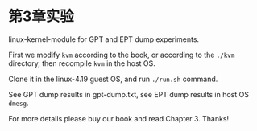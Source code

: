 # 第3章实验
linux-kernel-module for GPT and EPT dump experiments.

First we modify ``kvm`` according to the book, or according to the ``./kvm`` directory, then recompile ``kvm`` in the host OS.

Clone it in the linux-4.19 guest OS, and run ``./run.sh`` command.

See GPT dump results in gpt-dump.txt, see EPT dump results in host OS ``dmesg``.

For more details please buy our book and read Chapter 3. Thanks!
